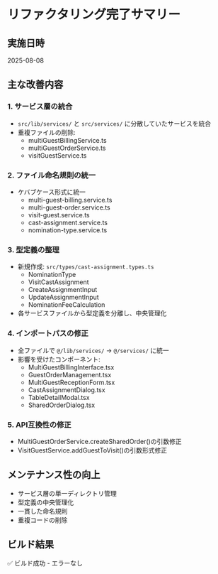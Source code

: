 # リファクタリング完了サマリー

## 実施日時

2025-08-08

## 主な改善内容

### 1. サービス層の統合

- `src/lib/services/` と `src/services/` に分散していたサービスを統合
- 重複ファイルの削除:
  - multiGuestBillingService.ts
  - multiGuestOrderService.ts
  - visitGuestService.ts

### 2. ファイル命名規則の統一

- ケバブケース形式に統一
  - multi-guest-billing.service.ts
  - multi-guest-order.service.ts
  - visit-guest.service.ts
  - cast-assignment.service.ts
  - nomination-type.service.ts

### 3. 型定義の整理

- 新規作成: `src/types/cast-assignment.types.ts`
  - NominationType
  - VisitCastAssignment
  - CreateAssignmentInput
  - UpdateAssignmentInput
  - NominationFeeCalculation
- 各サービスファイルから型定義を分離し、中央管理化

### 4. インポートパスの修正

- 全ファイルで `@/lib/services/` → `@/services/` に統一
- 影響を受けたコンポーネント:
  - MultiGuestBillingInterface.tsx
  - GuestOrderManagement.tsx
  - MultiGuestReceptionForm.tsx
  - CastAssignmentDialog.tsx
  - TableDetailModal.tsx
  - SharedOrderDialog.tsx

### 5. API互換性の修正

- MultiGuestOrderService.createSharedOrder()の引数修正
- VisitGuestService.addGuestToVisit()の引数形式修正

## メンテナンス性の向上

- サービス層の単一ディレクトリ管理
- 型定義の中央管理化
- 一貫した命名規則
- 重複コードの削除

## ビルド結果

✅ ビルド成功 - エラーなし
